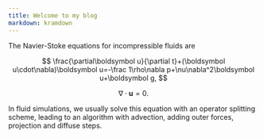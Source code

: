 ```yaml
---
title: Welcome to my blog
markdown: kramdown
---
```


The Navier-Stoke equations for incompressible fluids are

$$
\frac{\partial\boldsymbol u}{\partial t}+(\boldsymbol u\cdot\nabla)\boldsymbol u=-\frac 1\rho\nabla p+\nu\nabla^2\boldsymbol u+\boldsymbol g,
$$

$$
\nabla\cdot\boldsymbol u=0.
$$

In fluid simulations, we usually solve this equation with an operator splitting scheme, leading to an algorithm with advection, adding outer forces, projection and diffuse steps.
